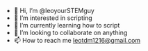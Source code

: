 - 👋 Hi, I’m @leoyourSTEMguy
- 👀 I’m interested in scripting
- 🌱 I’m currently learning how to script
- 💞️ I’m looking to collaborate on anything
- 📫 How to reach me leotdm1216@gmail.com
<!---
leoyourSTEMguy/leoyourSTEMguy is a ✨ special ✨ repository because its `README.md` (this file) appears on your GitHub profile.
You can click the Preview link to take a look at your changes.
--->
